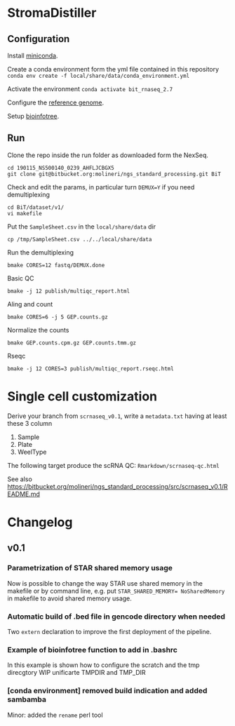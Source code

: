 # StromaDistiller

## Configuration

Install [miniconda](https://docs.conda.io/en/latest/miniconda.html).

Create a conda environment form the yml file contained in this repository
```conda env create -f local/share/data/conda_environment.yml```

Activate the environment
```conda activate bit_rnaseq_2.7```

Configure the [reference genome](https://bitbucket.org/irccit/gencode/src/master/).

Setup [bioinfotree](https://bitbucket.org/irccit/bit_docker/src/master/).

## Run

Clone the repo inside the run folder as downloaded form the NexSeq.
```
cd 190115_NS500140_0239_AHFLJCBGX5
git clone git@bitbucket.org:molineri/ngs_standard_processing.git BiT
```
Check and edit the params, in particular turn `DEMUX=Y` if you need demultiplexing
```
cd BiT/dataset/v1/
vi makefile
```
Put the `SampleSheet.csv` in the `local/share/data` dir
```
cp /tmp/SampleSheet.csv ../../local/share/data
```
Run the demultiplexing
```
bmake CORES=12 fastq/DEMUX.done
```
Basic QC
```
bmake -j 12 publish/multiqc_report.html
```
Aling and count
```
bmake CORES=6 -j 5 GEP.counts.gz
```
Normalize the counts
```
bmake GEP.counts.cpm.gz GEP.counts.tmm.gz
```
Rseqc
```
bmake -j 12 CORES=3 publish/multiqc_report.rseqc.html
```
# Single cell customization

Derive your branch from `scrnaseq_v0.1`, write a `metadata.txt` having at least these 3 column

1. Sample
1. Plate
1. WeelType

The following target produce the scRNA QC: `Rmarkdown/scrnaseq-qc.html`

See also https://bitbucket.org/molineri/ngs_standard_processing/src/scrnaseq_v0.1/README.md

# Changelog

## v0.1



###    Parametrization of STAR shared memory usage
Now is possible to change the way STAR use shared memory in the makefile or by command line, e.g. put `STAR_SHARED_MEMORY= NoSharedMemory` in makefile to avoid shared memory usage.

###    Automatic build of .bed file in gencode directory when needed
Two `extern` declaration to improve the first deployment of the pipeline.


###    Example of bioinfotree function to add in .bashrc 
In this example is shown how to configure the scratch and the tmp direcgtory
WIP unificarte TMPDIR and TMP_DIR

###    [conda environment] removed build indication and added sambamba
Minor: added the `rename` perl tool


